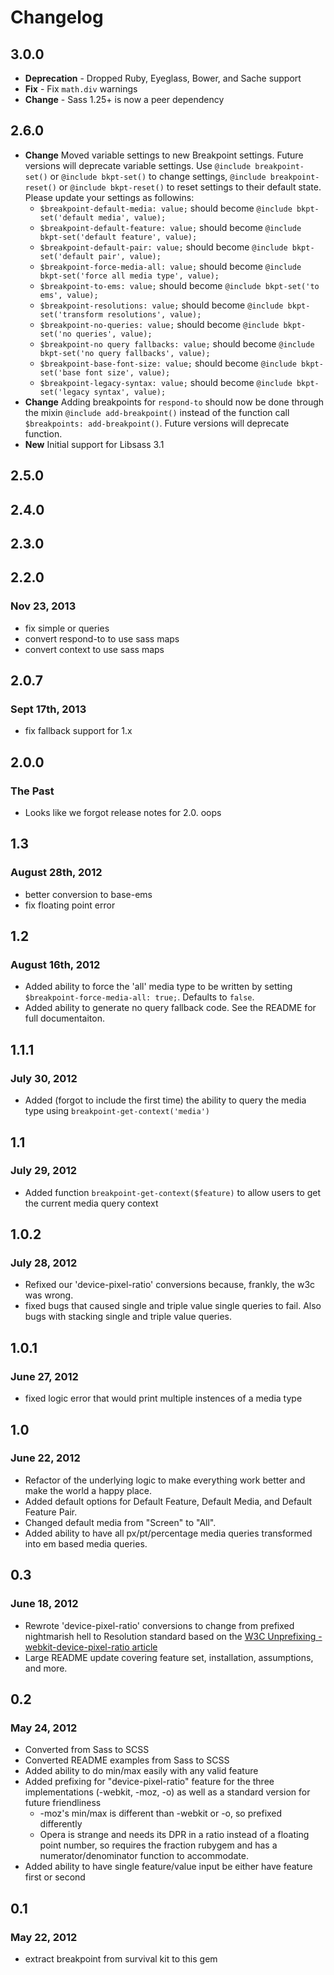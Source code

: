 # Changelog

## 3.0.0
* **Deprecation** - Dropped Ruby, Eyeglass, Bower, and Sache support
* **Fix** - Fix `math.div` warnings
* **Change** - Sass 1.25+ is now a peer dependency

## 2.6.0
* **Change** Moved variable settings to new Breakpoint settings. Future versions will deprecate variable settings. Use `@include breakpoint-set()` or `@include bkpt-set()` to change settings, `@include breakpoint-reset()` or `@include bkpt-reset()` to reset settings to their default state. Please update your settings as followins:
  * `$breakpoint-default-media: value;` should become `@include bkpt-set('default media', value);`
  * `$breakpoint-default-feature: value;` should become `@include bkpt-set('default feature', value);`
  * `$breakpoint-default-pair: value;` should become `@include bkpt-set('default pair', value);`
  * `$breakpoint-force-media-all: value;` should become `@include bkpt-set('force all media type', value);`
  * `$breakpoint-to-ems: value;` should become `@include bkpt-set('to ems', value);`
  * `$breakpoint-resolutions: value;` should become `@include bkpt-set('transform resolutions', value);`
  * `$breakpoint-no-queries: value;` should become `@include bkpt-set('no queries', value);`
  * `$breakpoint-no query fallbacks: value;` should become `@include bkpt-set('no query fallbacks', value);`
  * `$breakpoint-base-font-size: value;` should become `@include bkpt-set('base font size', value);`
  * `$breakpoint-legacy-syntax: value;` should become `@include bkpt-set('legacy syntax', value);`
* **Change** Adding breakpoints for `respond-to` should now be done through the mixin `@include add-breakpoint()` instead of the function call `$breakpoints: add-breakpoint()`. Future versions will deprecate function.
* **New** Initial support for Libsass 3.1

## 2.5.0

## 2.4.0

## 2.3.0

## 2.2.0
### Nov 23, 2013
* fix simple or queries
* convert respond-to to use sass maps
* convert context to use sass maps

## 2.0.7
### Sept 17th, 2013
* fix fallback support for 1.x

## 2.0.0
### The Past
* Looks like we forgot release notes for 2.0. oops

## 1.3
### August 28th, 2012
* better conversion to base-ems
* fix floating point error

## 1.2
### August 16th, 2012
* Added ability to force the 'all' media type to be written by setting `$breakpoint-force-media-all: true;`. Defaults to `false`.
* Added ability to generate no query fallback code. See the README for full documentaiton.

## 1.1.1
### July 30, 2012
* Added (forgot to include the first time) the ability to query the media type using `breakpoint-get-context('media')`


## 1.1
### July 29, 2012
* Added function `breakpoint-get-context($feature)` to allow users to get the current media query context

## 1.0.2
### July 28, 2012
* Refixed our 'device-pixel-ratio' conversions because, frankly, the w3c was wrong.
* fixed bugs that caused single and triple value single queries to fail. Also bugs with stacking single and triple value queries.

## 1.0.1
### June 27, 2012
* fixed logic error that would print multiple instences of a media type

## 1.0
### June 22, 2012
* Refactor of the underlying logic to make everything work better and make the world a happy place.
* Added default options for Default Feature, Default Media, and Default Feature Pair.
* Changed default media from "Screen" to "All".
* Added ability to have all px/pt/percentage media queries transformed into em based media queries.

## 0.3
### June 18, 2012
* Rewrote 'device-pixel-ratio' conversions to change from prefixed nightmarish hell to Resolution standard based on the [W3C Unprefixing -webkit-device-pixel-ratio article](http://www.w3.org/blog/CSS/2012/06/14/unprefix-webkit-device-pixel-ratio/)
* Large README update covering feature set, installation, assumptions, and more.

## 0.2
### May 24, 2012
* Converted from Sass to SCSS
* Converted README examples from Sass to SCSS
* Added ability to do min/max easily with any valid feature
* Added prefixing for "device-pixel-ratio" feature for the three implementations (-webkit, -moz, -o) as well as a standard version for future friendliness
  * -moz's min/max is different than -webkit or -o, so prefixed differently
  * Opera is strange and needs its DPR in a ratio instead of a floating point number, so requires the fraction rubygem and has a numerator/denominator function to accommodate.
* Added ability to have single feature/value input be either have feature first or second

## 0.1
### May 22, 2012
* extract breakpoint from survival kit to this gem
